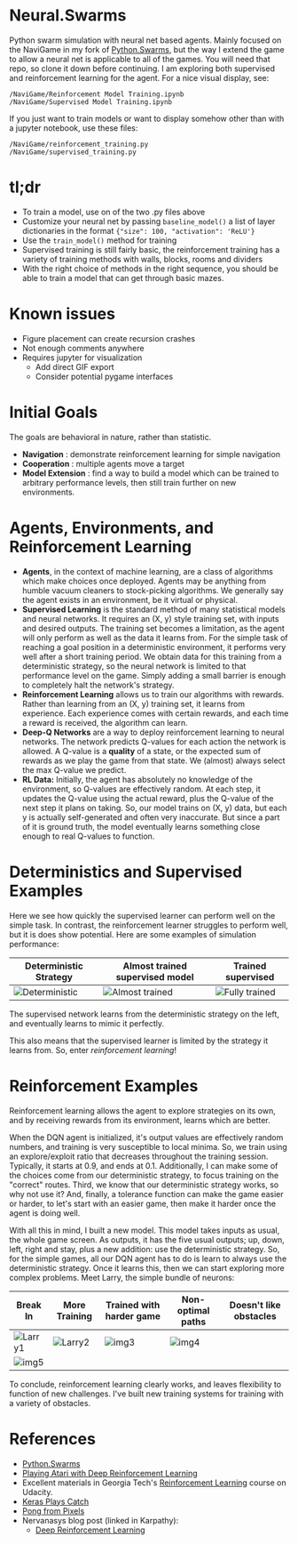 # Neural.Swarms
Python swarm simulation with neural net based agents. Mainly focused on the NaviGame in my fork of [Python.Swarms](https://github.com/thetabor/Python.Swarms/), but the way I extend the game to allow a neural net is applicable to all of the games. You will need that repo, so clone it down before continuing. I am exploring both supervised and reinforcement learning for the agent. For a nice visual display, see:

```
/NaviGame/Reinforcement Model Training.ipynb
/NaviGame/Supervised Model Training.ipynb
```

If you just want to train models or want to display somehow other than with a jupyter notebook, use these files:

```
/NaviGame/reinforcement_training.py
/NaviGame/supervised_training.py
```

# tl;dr

- To train a model, use on of the two .py files above
- Customize your neural net by passing ```baseline_model()``` a list of layer dictionaries in the format ```{"size": 100, "activation": 'ReLU'}```
- Use the ```train_model()``` method for training
- Supervised training is still fairly basic, the reinforcement training has a variety of training methods with walls, blocks, rooms and dividers
- With the right choice of methods in the right sequence, you should be able to train a model that can get through basic mazes.

# Known issues

- Figure placement can create recursion crashes
- Not enough comments anywhere
- Requires jupyter for visualization
  - Add direct GIF export
  - Consider potential pygame interfaces

# Initial Goals

The goals are behavioral in nature, rather than statistic.
- **Navigation** : demonstrate reinforcement learning for simple navigation
- **Cooperation** : multiple agents move a target
- **Model Extension** : find a way to build a model which can be trained to arbitrary performance levels, then still train further on new environments.

# Agents, Environments, and Reinforcement Learning

- **Agents**, in the context of machine learning, are a class of algorithms which make choices once deployed. Agents may be anything from humble vacuum cleaners to stock-picking algorithms. We generally say the agent exists in an environment, be it virtual or physical.
- **Supervised Learning** is the standard method of many statistical models and neural networks. It requires an (X, y) style training set, with inputs and desired outputs. The training set becomes a limitation, as the agent will only perform as well as the data it learns from. For the simple task of reaching a goal position in a deterministic environment, it performs very well after a short training period. We obtain data for this training from a deterministic strategy, so the neural network is limited to that performance level on the game. Simply adding a small barrier is enough to completely halt the network's strategy.
- **Reinforcement Learning** allows us to train our algorithms with rewards. Rather than learning from an (X, y) training set, it learns from experience. Each experience comes with certain rewards, and each time a reward is received, the algorithm can learn.
- **Deep-Q Networks** are a way to deploy reinforcement learning to neural networks. The network predicts Q-values for each action the network is allowed. A Q-value is a **quality** of a state, or the expected sum of rewards as we play the game from that state. We (almost) always select the max Q-value we predict.
- **RL Data:** Initially, the agent has absolutely no knowledge of the environment, so Q-values are effectively random. At each step, it updates the Q-value using the actual reward, plus the Q-value of the next step it plans on taking. So, our model trains on (X, y) data, but each y is actually self-generated and often very inaccurate. But since a part of it is ground truth, the model eventually learns something close enough to real Q-values to function.

# Deterministics and Supervised Examples
Here we see how quickly the supervised learner can perform well on the simple task. In contrast, the reinforcement learner struggles to perform well, but it is does show potential. Here are some examples of simulation performance:

| Deterministic Strategy | Almost trained supervised model | Trained supervised |
| --- | --- | --- |
| ![Deterministic](https://github.com/thetabor/Neural.Swarms/blob/master/notes/gifs/deterministic_strategy_test.gif) | ![Almost trained](https://github.com/thetabor/Neural.Swarms/blob/master/notes/gifs/supervised/slight_undertrained_supervised.gif) | ![Fully trained](https://github.com/thetabor/Neural.Swarms/blob/master/notes/gifs/supervised/trained_supervised.gif) |

The supervised network learns from the deterministic strategy on the left, and eventually learns to mimic it perfectly.

This also means that the supervised learner is limited by the strategy it learns from. So, enter *reinforcement learning*!

# Reinforcement Examples

Reinforcement learning allows the agent to explore strategies on its own, and by receiving rewards from its environment, learns which are better.

When the DQN agent is initialized, it's output values are effectively random numbers, and training is very susceptible to local minima. So, we train using an explore/exploit ratio that decreases throughout the training session. Typically, it starts at 0.9, and ends at 0.1. Additionally, I can make some of the choices come from our deterministic strategy, to focus training on the "correct" routes. Third, we know that our deterministic strategy works, so why not use it? And, finally, a tolerance function can make the game easier or harder, to let's start with an easier game, then make it harder once the agent is doing well.

With all this in mind, I built a new model. This model takes inputs as usual, the whole game screen. As outputs, it has the five usual outputs; up, down, left, right and stay, plus a new addition: use the deterministic strategy. So, for the simple games, all our DQN agent has to do is learn to always use the deterministic strategy. Once it learns this, then we can start exploring more complex problems. Meet Larry, the simple bundle of neurons:

| Break In | More Training | Trained with harder game | Non-optimal paths | Doesn't like obstacles |
| --- | --- | --- | --- | --- |
| ![Larry1](https://github.com/thetabor/Neural.Swarms/blob/master/notes/gifs/larry/01_break_in.gif) | ![Larry2](https://github.com/thetabor/Neural.Swarms/blob/master/notes/gifs/larry/02_more_training.gif) | ![img3](https://github.com/thetabor/Neural.Swarms/blob/master/notes/gifs/larry/03_harder_game.gif) | ![img4](https://github.com/thetabor/Neural.Swarms/blob/master/notes/gifs/larry/04_non_optimal.gif) |
![img5](https://github.com/thetabor/Neural.Swarms/blob/master/notes/gifs/larry/05_run_away.gif) |

To conclude, reinforcement learning clearly works, and leaves flexibility to function of new challenges. I've built new training systems for training with a variety of obstacles.

# References

- [Python.Swarms](https://github.com/elmar-hinz/Python.Swarms/)
- [Playing Atari with Deep Reinforcement Learning](https://arxiv.org/abs/1312.5602)
- Excellent materials in Georgia Tech's [Reinforcement Learning](https://www.udacity.com/course/reinforcement-learning--ud600) course on Udacity.
- [Keras Plays Catch](https://edersantana.github.io/articles/keras_rl/)
- [Pong from Pixels](http://karpathy.github.io/2016/05/31/rl/)
- Nervanasys blog post (linked in Karpathy):
    - [Deep Reinforcement Learning](https://www.nervanasys.com/demystifying-deep-reinforcement-learning/)
